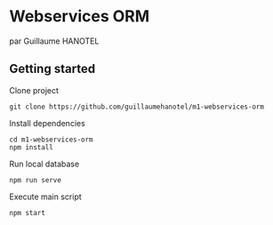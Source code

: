 # Webservices ORM
par Guillaume HANOTEL

## Getting started

Clone project
````
git clone https://github.com/guillaumehanotel/m1-webservices-orm
````

Install dependencies
````
cd m1-webservices-orm
npm install
````

Run local database
````
npm run serve
````

Execute main script
````
npm start
````
